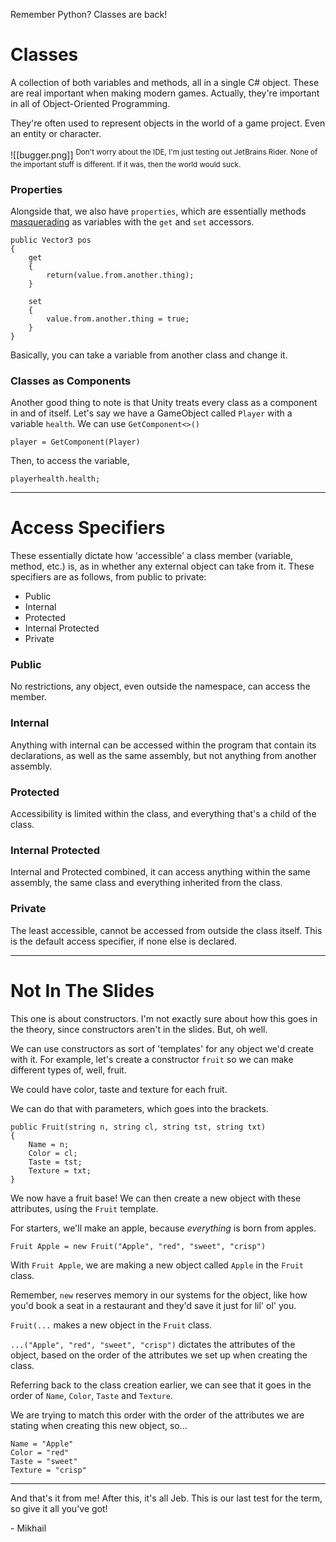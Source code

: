 Remember Python? Classes are back!


# Classes
A collection of both variables and methods, all in a single C# object. These are real important when making modern games. Actually, they're important in all of Object-Oriented Programming.

They're often used to represent objects in the world of a game project. Even an entity or character.

![[bugger.png]]
<sup>Don't worry about the IDE, I'm just testing out JetBrains Rider. None of the important stuff is different. If it was, then the world would suck.</sup>


### Properties
Alongside that, we also have `properties`, which are essentially methods [masquerading](https://dictionary.cambridge.org/dictionary/english/masquerade) as variables with the `get` and `set` accessors.
```
public Vector3 pos
{
	get
	{
		return(value.from.another.thing);
	}
	
	set
	{
		value.from.another.thing = true;
	}
}
```
Basically, you can take a variable from another class and change it.

### Classes as Components
Another good thing to note is that Unity treats every class as a component in and of itself. Let's say we have a GameObject called `Player` with a variable `health`. We can use `GetComponent<>()`

```
player = GetComponent(Player)
```

Then, to access the variable,
```
playerhealth.health;
```

---

# Access Specifiers
These essentially dictate how 'accessible' a class member (variable, method, etc.) is, as in whether any external object can take from it. These specifiers are as follows, from public to private:

- Public
- Internal
- Protected
- Internal Protected
- Private

### Public
No restrictions, any object, even outside the namespace, can access the member.

### Internal
Anything with internal can be accessed within the program that contain its declarations, as well as the same assembly, but not anything from another assembly.

### Protected
Accessibility is limited within the class, and everything that's a child of the class.

### Internal Protected
Internal and Protected combined, it can access anything within the same assembly, the same class and everything inherited from the class.

### Private
The least accessible, cannot be accessed from outside the class itself. This is the default access specifier, if none else is declared.

---
# Not In The Slides

This one is about constructors. I'm not exactly sure about how this goes in the theory, since constructors aren't in the slides. But, oh well.


We can use constructors as sort of 'templates' for any object we'd create with it. For example, let's create a constructor `fruit` so we can make different types of, well, fruit.

We could have color, taste and texture for each fruit.

We can do that with parameters, which goes into the brackets.

```
public Fruit(string n, string cl, string tst, string txt)
{
	Name = n;
	Color = cl;
	Taste = tst;
	Texture = txt;
}
```



We now have a fruit base! We can then create a new object with these attributes, using the `Fruit` template.

For starters, we'll make an apple, because *everything* is born from apples.

```
Fruit Apple = new Fruit("Apple", "red", "sweet", "crisp")
```

With `Fruit Apple`, we are making a new object called `Apple` in the `Fruit` class.

Remember, `new` reserves memory in our systems for the object, like how you'd book a seat in a restaurant and they'd save it just for lil' ol' you.

`Fruit(...` makes a new object in the `Fruit` class.

`...("Apple", "red", "sweet", "crisp")` dictates the attributes of the object, based on the order of the attributes we set up when creating the class.

Referring back to the class creation earlier, we can see that it goes in the order of `Name`, `Color`, `Taste` and `Texture`.

We are trying to match this order with the order of the attributes we are stating when creating this new object, so...

```
Name = "Apple"
Color = "red"
Taste = "sweet"
Texture = "crisp"
```

---

And that's it from me! After this, it's all Jeb. This is our last test for the term, so give it all you've got!

\- Mikhail

